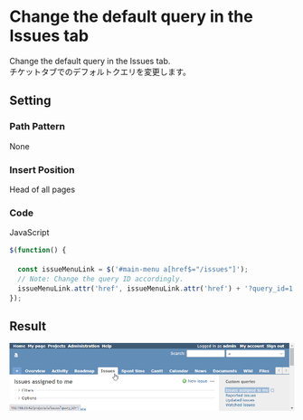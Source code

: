 # Change the default query in the Issues tab

Change the default query in the Issues tab.  
チケットタブでのデフォルトクエリを変更します。

## Setting

### Path Pattern

None

### Insert Position

Head of all pages
<!-- 
Head of all pages
Bottom of issue form
Bottom of issue detail
Bottom of all pages
-->

### Code

JavaScript
<!--
JavaScript
CSS
HTML
-->

```javascript
$(function() {

  const issueMenuLink = $('#main-menu a[href$="/issues"]');
  // Note: Change the query ID accordingly.
  issueMenuLink.attr('href', issueMenuLink.attr('href') + '?query_id=1');
});
```

## Result

![result](./result.png)
